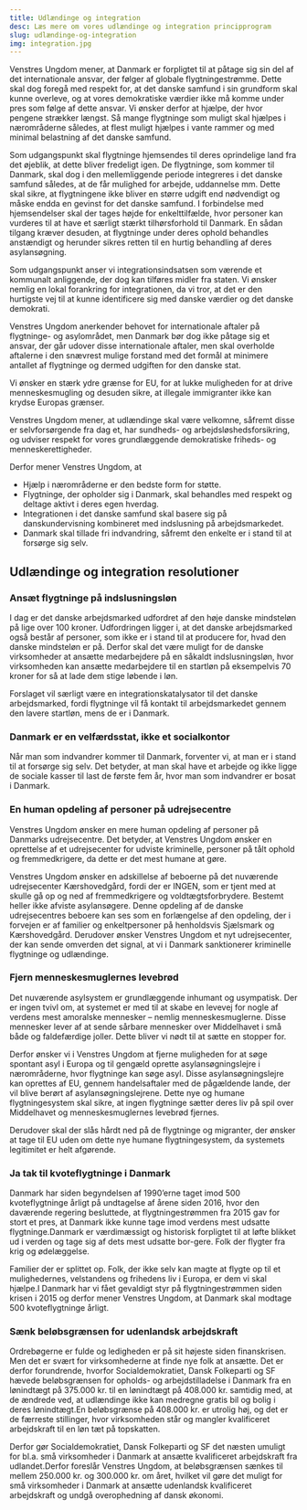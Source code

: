 ```yaml
---
title: Udlændinge og integration
desc: Læs mere om vores udlændinge og integration principprogram
slug: udlændinge-og-integration
img: integration.jpg
---
```


Venstres Ungdom mener, at Danmark er forpligtet til at påtage sig sin del af det internationale ansvar, der følger af globale flygtningestrømme. Dette skal dog foregå med respekt for, at det danske samfund i sin grundform skal kunne overleve, og at vores demokratiske værdier ikke må komme under pres som følge af dette ansvar. Vi ønsker derfor at hjælpe, der hvor pengene strækker længst. Så mange flygtninge som muligt skal hjælpes i nærområderne således, at flest muligt hjælpes i vante rammer og med minimal belastning af det danske samfund.

Som udgangspunkt skal flygtninge hjemsendes til deres oprindelige land fra det øjeblik, at dette bliver fredeligt igen. De flygtninge, som kommer til Danmark, skal dog i den mellemliggende periode integreres i det danske samfund således, at de får mulighed for arbejde, uddannelse mm. Dette skal sikre, at flygtningene ikke bliver en større udgift end nødvendigt og måske endda en gevinst for det danske samfund. I forbindelse med hjemsendelser skal der tages højde for enkelttilfælde, hvor personer kan vurderes til at have et særligt stærkt tilhørsforhold til Danmark. En sådan tilgang kræver desuden, at flygtninge under deres ophold behandles anstændigt og herunder sikres retten til en hurtig behandling af deres asylansøgning.

Som udgangspunkt anser vi integrationsindsatsen som værende et kommunalt anliggende, der dog kan tilføres midler fra staten. Vi ønsker nemlig en lokal forankring for integrationen, da vi tror, at det er den hurtigste vej til at kunne identificere sig med danske værdier og det danske demokrati.

Venstres Ungdom anerkender behovet for internationale aftaler på flygtninge- og asylområdet, men Danmark bør dog ikke påtage sig et ansvar, der går udover disse internationale aftaler, men skal overholde aftalerne i den snævrest mulige forstand med det formål at minimere antallet af flygtninge og dermed udgiften for den danske stat.

Vi ønsker en stærk ydre grænse for EU, for at lukke muligheden for at drive menneskesmugling og desuden sikre, at illegale immigranter ikke kan krydse Europas grænser.

Venstres Ungdom mener, at udlændinge skal være velkomne, såfremt disse er selvforsørgende fra dag et, har sundheds- og arbejdsløshedsforsikring, og udviser respekt for vores grundlæggende demokratiske friheds- og menneskerettigheder.

Derfor mener Venstres Ungdom, at

- Hjælp i nærområderne er den bedste form for støtte.
- Flygtninge, der opholder sig i Danmark, skal behandles med respekt og deltage aktivt i deres egen hverdag.
- Integrationen i det danske samfund skal basere sig på danskundervisning kombineret med indslusning på arbejdsmarkedet.
- Danmark skal tillade fri indvandring, såfremt den enkelte er i stand til at forsørge sig selv.

## Udlændinge og integration resolutioner

### Ansæt flygtninge på indslusningsløn

I dag er det danske arbejdsmarked udfordret af den høje danske mindsteløn på lige over 100 kroner. Udfordringen ligger i, at det danske arbejdsmarked også består af personer, som ikke er i stand til at producere for, hvad den danske mindsteløn er på. Derfor skal det være muligt for de danske virksomheder at ansætte medarbejdere på en såkaldt indslusningsløn, hvor virksomheden kan ansætte medarbejdere til en startløn på eksempelvis 70 kroner for så at lade dem stige løbende i løn. 

Forslaget vil særligt være en integrationskatalysator til det danske arbejdsmarked, fordi flygtninge vil få kontakt til arbejdsmarkedet gennem den lavere startløn, mens de er i Danmark.

### Danmark er en velfærdsstat, ikke et socialkontor

Når man som indvandrer kommer til Danmark, forventer vi, at man er i stand til at forsørge sig selv. Det betyder, at man skal have et arbejde og ikke ligge de sociale kasser til last de første fem år, hvor man som indvandrer er bosat i Danmark.

### En human opdeling af personer på udrejsecentre

Venstres Ungdom ønsker en mere human opdeling af personer på Danmarks udrejsecentre. Det betyder, at Venstres Ungdom ønsker en oprettelse af et udrejsecenter for udviste kriminelle, personer på tålt ophold og fremmedkrigere, da dette er det mest humane at gøre.

Venstres Ungdom ønsker en adskillelse af beboerne på det nuværende udrejsecenter Kærshovedgård, fordi der er INGEN, som er tjent med at skulle gå op og ned af fremmedkrigere og voldtægtsforbrydere. Bestemt heller ikke afviste asylansøgere. Denne opdeling af de danske udrejsecentres beboere kan ses som en forlængelse af den opdeling, der i forvejen er af familier og enkeltpersoner på henholdsvis Sjælsmark og Kærshovedgård. Derudover ønsker Venstres Ungdom et nyt udrejsecenter, der kan sende omverden det signal, at vi i Danmark sanktionerer kriminelle flygtninge og udlændinge.

### Fjern menneskesmuglernes levebrød

Det nuværende asylsystem er grundlæggende inhumant og usympatisk. Der er ingen tvivl om, at systemet er med til at skabe en levevej for nogle af verdens mest amoralske mennesker – nemlig menneskesmuglerne. Disse mennesker lever af at sende sårbare mennesker over Middelhavet i små både og faldefærdige joller. Dette bliver vi nødt til at sætte en stopper for.

Derfor ønsker vi i Venstres Ungdom at fjerne muligheden for at søge spontant asyl i Europa og til gengæld oprette asylansøgningslejre i nærområderne, hvor flygtninge kan søge asyl. Disse asylansøgningslejre kan oprettes af EU, gennem handelsaftaler med de pågældende lande, der vil blive berørt af asylansøgningslejrene. Dette nye og humane flygtningesystem skal sikre, at ingen flygtninge sætter deres liv på spil over Middelhavet og menneskesmuglernes levebrød fjernes.

Derudover skal der slås hårdt ned på de flygtninge og migranter, der ønsker at tage til EU uden om dette nye humane flygtningesystem, da systemets legitimitet er helt afgørende.

### Ja tak til kvoteflygtninge i Danmark

Danmark har siden begyndelsen af 1990’erne taget imod 500 kvoteflygtninge årligt på undtagelse af årene siden 2016, hvor den daværende regering besluttede, at flygtningestrømmen fra 2015 gav for stort et pres, at Danmark ikke kunne tage imod verdens mest udsatte flygtninge.Danmark er værdimæssigt og historisk forpligtet til at løfte blikket ud i verden og tage sig af dets mest udsatte bor-gere. Folk der flygter fra krig og ødelæggelse. 

Familier der er splittet op. Folk, der ikke selv kan magte at flygte op til et mulighedernes, velstandens og frihedens liv i Europa, er dem vi skal hjælpe.I Danmark har vi fået gevaldigt styr på flygtningestrømmen siden krisen i 2015 og derfor mener Venstres Ungdom, at Danmark skal modtage 500 kvoteflygtninge årligt.

### Sænk beløbsgrænsen for udenlandsk arbejdskraft

Ordrebøgerne er fulde og ledigheden er på sit højeste siden finanskrisen. Men det er svært for virksomhederne at finde nye folk at ansætte. Det er derfor forundrende, hvorfor Socialdemokratiet, Dansk Folkeparti og SF hævede beløbsgrænsen for opholds- og arbejdstilladelse i Danmark fra en lønindtægt på 375.000 kr. til en lønindtægt på 408.000 kr. samtidig med, at de ændrede ved, at udlændinge ikke kan medregne gratis bil og bolig i deres lønindtægt.En beløbsgrænse på 408.000 kr. er utrolig høj, og det er de færreste stillinger, hvor virksomheden står og mangler kvalificeret arbejdskraft til en løn tæt på topskatten. 

Derfor gør Socialdemokratiet, Dansk Folkeparti og SF det næsten umuligt for bl.a. små virksomheder i Danmark at ansætte kvalificeret arbejdskraft fra udlandet.Derfor foreslår Venstres Ungdom, at beløbsgrænsen sænkes til mellem 250.000 kr. og 300.000 kr. om året, hvilket vil gøre det muligt for små virksomheder i Danmark at ansætte udenlandsk kvalificeret arbejdskraft og undgå overophedning af dansk økonomi.